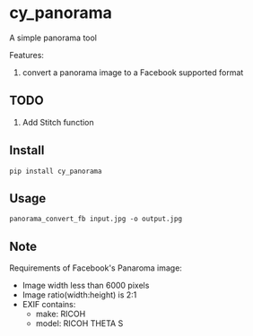 # cy_panorama
A simple panorama tool

Features:
1. convert a panorama image to a Facebook supported format

## TODO
1. Add Stitch function

## Install
`pip install cy_panorama`

## Usage
`panorama_convert_fb input.jpg -o output.jpg`

## Note
Requirements of Facebook's Panaroma image:
* Image width less than 6000 pixels
* Image ratio(width:height) is 2:1
* EXIF contains:
   * make: RICOH
   * model: RICOH THETA S

